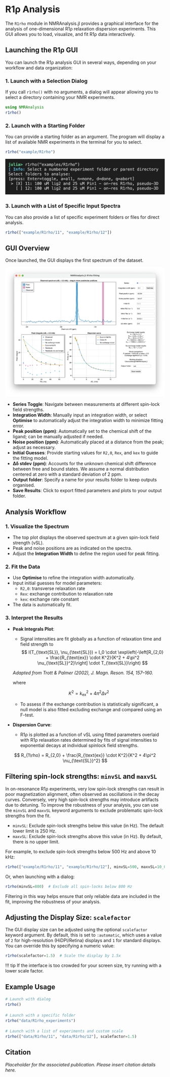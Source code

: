 # R1ρ Analysis

The `R1rho` module in NMRAnalysis.jl provides a graphical interface for the analysis of one-dimensional R1ρ relaxation dispersion experiments. This GUI allows you to load, visualize, and fit R1ρ data interactively.

## Launching the R1ρ GUI

You can launch the R1ρ analysis GUI in several ways, depending on your workflow and data organization:

### 1. Launch with a Selection Dialog

If you call `r1rho()` with no arguments, a dialog will appear allowing you to select a directory containing your NMR experiments.

```julia
using NMRAnalysis
r1rho()
```

### 2. Launch with a Starting Folder

You can provide a starting folder as an argument. The program will display a list of available NMR experiments in the terminal for you to select.

```julia
r1rho("example/R1rho")
```

![R1ρ Experiment Selection](assets/r1rho-selection.png)

### 3. Launch with a List of Specific Input Spectra

You can also provide a list of specific experiment folders or files for direct analysis.

```julia
r1rho(["example/R1rho/11", "example/R1rho/12"])
```

## GUI Overview 

Once launched, the GUI displays the first spectrum of the dataset. 

![R1ρ Analysis Interface](assets/r1rho-interface.png)

- **Series Toggle**: Navigate between measurements at different spin-lock field strengths.
- **Integration Width**: Manually input an integration width, or select **Optimise**  to automatically adjust the integration width to minimize fitting error.
- **Peak position (ppm)**: Automatically set to the chemical shift of the ligand; can be manually adjusted if needed.
- **Noise position (ppm)**: Automatically placed at a distance from the peak; adjust as necessary. 
- **Initial Guesses**: Provide starting values for `R2,0`, `Rex`, and `kex` to guide the fitting model.
- **Δδ stdev (ppm)**: Accounts for the unknown chemical shift difference between free and bound states. We assume a normal distribution centered at zero with a standard deviation of 2 ppm.
- **Output folder**: Specify a name for your results folder to keep outputs organised.
- **Save Results**: Click to export fitted parameters and plots to your output folder.

## Analysis Workflow

### 1. Visualize the Spectrum

- The top plot displays the observed spectrum at a given spin-lock field strength (vSL).
- Peak and noise positions are as indicated on the spectra.
- Adjust the **Integration Width** to define the region used for peak fitting.

### 2. Fit the Data

- Use **Optimise** to refine the integration width automatically.
- Input initial guesses for model parameters:
  - `R2,0`: transverse relaxation rate
  - `Rex`: exchange contribution to relaxation rate
  - `kex`: exchange rate constant
- The data is automatically fit.

### 3. Interpret the Results

- **Peak Integrals Plot**: 
    - Signal intensities are fit globally as a function of relaxation time and field strength to
    $$
        I(T_{\text{SL}}, \nu_{\text{SL}}) = I_0 \cdot \exp\left(-\left[R_{2,0} + \frac{R_{\text{ex}} \cdot K^2}{K^2 + 4\pi^2 \nu_{\text{SL}}^2}\right] \cdot T_{\text{SL}}\right)
    $$
    
    *Adapted from Trott & Palmer (2002), J. Magn. Reson. 154, 157–160.* 

    where 
    
    $$
        K^2 = k_{\text{ex}}^2 + 4\pi^2 \Delta\nu^2
    $$

    - To assess if the exchange contribution is statistically significant, a null model is also fitted excluding exchange and compared using an F-test.

- **Dispersion Curve**:
  - R1ρ is plotted as a function of νSL using fitted parameters overlaid with R1ρ relaxation rates determined by fits of signal intensities to exponential decays at  individual spinlock field strengths.  

$$
R_{1\rho} = R_{2,0} + \frac{R_{\text{ex}} \cdot K^2}{K^2 + 4\pi^2 \nu_{\text{SL}}^2}
$$


## Filtering spin-lock strengths: `minvSL` and `maxvSL`

In on-resonance R1ρ experiments, very low spin-lock strengths can result in poor magnetization alignment, often observed as oscillations in the decay curves. Conversely, very high spin-lock strengths may introduce artifacts due to detuning. To improve the robustness of your analysis, you can use the `minvSL` and `maxvSL` keyword arguments to exclude problematic spin-lock strengths from the fit.

- `minvSL`: Exclude spin-lock strengths below this value (in Hz). The default lower limit is 250 Hz.
- `maxvSL`: Exclude spin-lock strengths above this value (in Hz). By default, there is no upper limit.

For example, to exclude spin-lock strengths below 500 Hz and above 10 kHz:

```julia
r1rho(["example/R1rho/11", "example/R1rho/12"], minvSL=500, maxvSL=10_000)
```

Or, when launching with a dialog:

```julia
r1rho(minvSL=800)  # Exclude all spin-locks below 800 Hz
```

Filtering in this way helps ensure that only reliable data are included in the fit, improving the robustness of your analysis.

## Adjusting the Display Size: `scalefactor`

The GUI display size can be adjusted using the optional `scalefactor` keyword argument. By default, this is set to `:automatic`, which uses a value of `2` for high-resolution (HiDPI/Retina) displays and `1` for standard displays. You can override this by specifying a numeric value:

```julia
r1rho(scalefactor=1.5)  # Scale the display by 1.5x
```

!!! tip
    If the interface is too crowded for your screen size, try running with a lower scale factor.

## Example Usage

```julia
# Launch with dialog
r1rho()

# Launch with a specific folder
r1rho("data/R1rho_experiments")

# Launch with a list of experiments and custom scale
r1rho(["data/R1rho/11", "data/R1rho/12"], scalefactor=1.5)
```

## Citation

*Placeholder for the associated publication. Please insert citation details here.*
